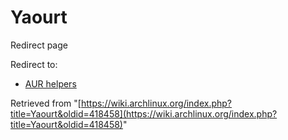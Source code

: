 # Yaourt

Redirect page

Redirect to:

*   [AUR helpers](/index.php?title=AUR_helpers&redirect=no "AUR helpers")

Retrieved from "[https://wiki.archlinux.org/index.php?title=Yaourt&oldid=418458](https://wiki.archlinux.org/index.php?title=Yaourt&oldid=418458)"